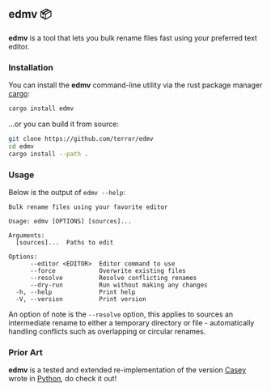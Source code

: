 ## edmv 📦

**edmv** is a tool that lets you bulk rename files fast using your preferred
text editor.

### Installation

You can install the **edmv** command-line utility via the rust package manager
[cargo](https://doc.rust-lang.org/cargo/):

```bash
cargo install edmv
```

...or you can build it from source:

```bash
git clone https://github.com/terror/edmv
cd edmv
cargo install --path .
```

### Usage

Below is the output of `edmv --help`:

```
Bulk rename files using your favorite editor

Usage: edmv [OPTIONS] [sources]...

Arguments:
  [sources]...  Paths to edit

Options:
      --editor <EDITOR>  Editor command to use
      --force            Overwrite existing files
      --resolve          Resolve conflicting renames
      --dry-run          Run without making any changes
  -h, --help             Print help
  -V, --version          Print version
```

An option of note is the `--resolve` option, this applies to sources an
intermediate rename to either a temporary directory or file - automatically
handling conflicts such as overlapping or circular renames.

### Prior Art

**edmv** is a tested and extended re-implementation of
the version [Casey](https://github.com/casey) wrote in
[Python](https://github.com/casey/edmv), do check it out!
